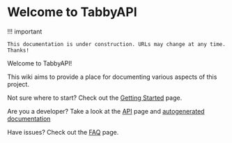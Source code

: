 # Welcome to TabbyAPI

!!! important

    This documentation is under construction. URLs may change at any time. Thanks!

Welcome to TabbyAPI!

This wiki aims to provide a place for documenting various aspects of this project.

Not sure where to start? Check out the [Getting Started](https://github.com/theroyallab/tabbyAPI/wiki/1.-Getting-Started) page.

Are you a developer? Take a look at the [API](https://github.com/theroyallab/tabbyAPI/wiki/3.-API) page and [autogenerated documentation](https://theroyallab.github.io/tabbyAPI)

Have issues? Check out the [FAQ](https://github.com/theroyallab/tabbyAPI/wiki/5.-FAQ) page.
